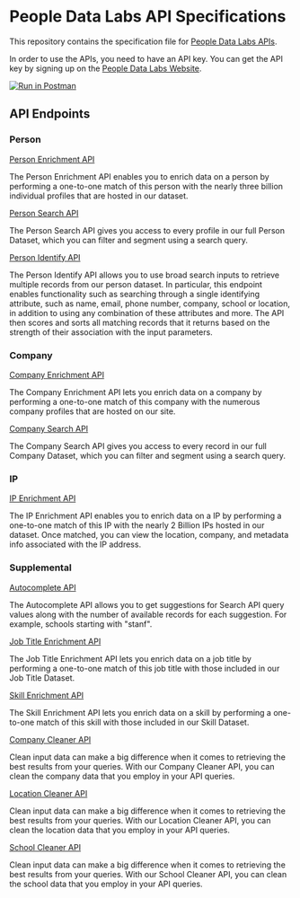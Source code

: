 # People Data Labs API Specifications

This repository contains the specification file for [People Data Labs APIs](https://docs.peopledatalabs.com/).

In order to use the APIs, you need to have an API key. You can get the API key by signing up on the [People Data Labs Website](https://dashboard.peopledatalabs.com/).

[![Run in Postman](https://run.pstmn.io/button.svg)](https://app.getpostman.com/run-collection/32867294-ef278c05-d32d-47a1-b147-b819bc96238a?action=collection%2Ffork&source=rip_markdown&collection-url=entityId%3D32867294-ef278c05-d32d-47a1-b147-b819bc96238a%26entityType%3Dcollection%26workspaceId%3Dbbcb7a7c-1696-4864-8cb7-5163c79dd459)

## API Endpoints

### Person

[Person Enrichment API](https://docs.peopledatalabs.com/docs/person-enrichment-api)

The Person Enrichment API enables you to enrich data on a person by performing a one-to-one match of this person with the nearly three billion individual profiles that are hosted in our dataset.

[Person Search API](https://docs.peopledatalabs.com/docs/person-search-api)

The Person Search API gives you access to every profile in our full Person Dataset, which you can filter and segment using a search query.

[Person Identify API](https://docs.peopledatalabs.com/docs/person-identify-api)

The Person Identify API allows you to use broad search inputs to retrieve multiple records from our person dataset. In particular, this endpoint enables functionality such as searching through a single identifying attribute, such as name, email, phone number, company, school or location, in addition to using any combination of these attributes and more. The API then scores and sorts all matching records that it returns based on the strength of their association with the input parameters.

### Company

[Company Enrichment API](https://docs.peopledatalabs.com/docs/company-enrichment-api)

The Company Enrichment API lets you enrich data on a company by performing a one-to-one match of this company with the numerous company profiles that are hosted on our site.

[Company Search API](https://docs.peopledatalabs.com/docs/company-search-api)

The Company Search API gives you access to every record in our full Company Dataset, which you can filter and segment using a search query.

### IP

[IP Enrichment API](https://docs.peopledatalabs.com/docs/ip-enrichment-api)

The IP Enrichment API enables you to enrich data on a IP by performing a one-to-one match of this IP with the nearly 2 Billion IPs hosted in our dataset. Once matched, you can view the location, company, and metadata info associated with the IP address.

### Supplemental

[Autocomplete API](https://docs.peopledatalabs.com/docs/autocomplete-api)

The Autocomplete API allows you to get suggestions for Search API query values along with the number of available records for each suggestion. For example, schools starting with "stanf".

[Job Title Enrichment API](https://docs.peopledatalabs.com/docs/job-title-enrichment-api)

The Job Title Enrichment API lets you enrich data on a job title by performing a one-to-one match of this job title with those included in our Job Title Dataset.

[Skill Enrichment API](https://docs.peopledatalabs.com/docs/skill-enrichment-api)

The Skill Enrichment API lets you enrich data on a skill by performing a one-to-one match of this skill with those included in our Skill Dataset.

[Company Cleaner API](https://docs.peopledatalabs.com/docs/cleaner-apis-reference)

Clean input data can make a big difference when it comes to retrieving the best results from your queries. With our Company Cleaner API, you can clean the company data that you employ in your API queries.

[Location Cleaner API](https://docs.peopledatalabs.com/docs/cleaner-apis-reference)

Clean input data can make a big difference when it comes to retrieving the best results from your queries. With our Location Cleaner API, you can clean the location data that you employ in your API queries.

[School Cleaner API](https://docs.peopledatalabs.com/docs/cleaner-apis-reference)

Clean input data can make a big difference when it comes to retrieving the best results from your queries. With our School Cleaner API, you can clean the school data that you employ in your API queries.
